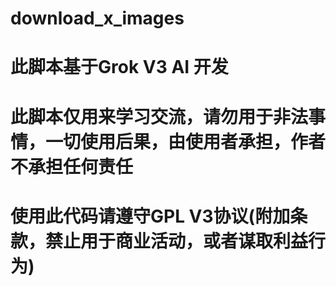 # download_x_images

# 此脚本基于Grok V3 AI 开发

# 此脚本仅用来学习交流，请勿用于非法事情，一切使用后果，由使用者承担，作者不承担任何责任

# 使用此代码请遵守GPL V3协议(附加条款，禁止用于商业活动，或者谋取利益行为)
